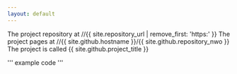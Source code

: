 ```yaml
---
layout: default
---
```

The project repository at //{{ site.repository_url | remove_first: 'https:' }}
The project pages at //{{ site.github.hostname }}/{{ site.github.repository_nwo }}
The project is called {{ site.github.project_title }}

'''
example code
'''
